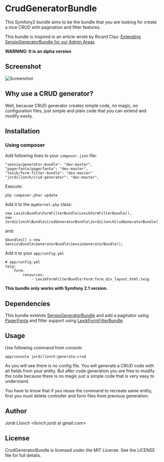 # CrudGeneratorBundle

This Symfony2 bundle aims to be the bundle that you are looking for create a nice CRUD with pagination and filter features.

This bundle is inspired in an article wrote by Ricard Clau: [Extending SensioGeneratorBundle for our Admin Areas](http://www.ricardclau.com/2012/03/extending-sensiogeneratorbundle-for-our-admin-areas/)

**WARNING: It is an alpha version**

## Screenshot

![Screenshot](https://raw.github.com/jordillonch/CrudGeneratorBundle/master/screenshot.png "Screenshot")


## Why use a CRUD generator?

Well, because CRUD generator creates simple code, no magic, no configuration files, just simple and plain code that you can extend and modify easily.


## Installation

### Using composer

Add following lines to your `composer.json` file:

    "sensio/generator-bundle": "dev-master",
    "pagerfanta/pagerfanta": "dev-master",
    "lexik/form-filter-bundle": "dev-master"
    "jordillonch/crud-generator": "dev-master",

Execute:

    php composer.phar update

Add it to the `AppKernel.php` class:

    new Lexik\Bundle\FormFilterBundle\LexikFormFilterBundle(),
    new JordiLlonch\Bundle\CrudGeneratorBundle\JordiLlonchCrudGeneratorBundle(),

and:

    $bundles[] = new Sensio\Bundle\GeneratorBundle\SensioGeneratorBundle();

Add it to your `app/config.yml`

    # app/config.yml
    twig:
        form:
            resources:
                - LexikFormFilterBundle:Form:form_div_layout.html.twig

**This bundle only works with Symfony 2.1 version.**


## Dependencies

This bundle extends [SensioGeneratorBundle](https://github.com/sensio/SensioGeneratorBundle) and add a paginator using [PagerFanta](https://github.com/whiteoctober/Pagerfanta/) and filter
support using [LexikFormFilterBundle](https://github.com/lexik/LexikFormFilterBundle).


## Usage

Use following command from console:

    app/console jordillonch:generate:crud

As you will see there is no config file. You will generate a CRUD code with all fields from your entity. But after code generation you
are free to modify the code because there is no magic just a simple code that is very easy to understand.

You have to know that if you reuse the command to recreate same entity, first you must delete controller and form files
from previous generation.


## Author

Jordi Llonch <llonch.jordi at gmail.com>


## License

CrudGeneratorBundle is licensed under the MIT License. See the LICENSE file for full details.